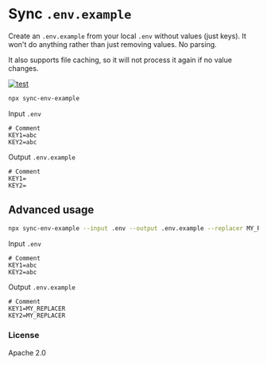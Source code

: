 # Sync `.env.example`

Create an `.env.example` from your local `.env` without values (just keys). It won't do anything rather than just removing values. No parsing.

It also supports file caching, so it will not process it again if no value changes.

[![test](https://github.com/seanghay/sync-env-example/actions/workflows/test.yml/badge.svg)](https://github.com/seanghay/sync-env-example/actions/workflows/test.yml)


```sh
npx sync-env-example
```

Input `.env`

```env
# Comment
KEY1=abc
KEY2=abc
```

Output `.env.example`

```env
# Comment
KEY1=
KEY2=
```


## Advanced usage

```sh
npx sync-env-example --input .env --output .env.example --replacer MY_REPLACER
```

Input `.env`

```env
# Comment
KEY1=abc
KEY2=abc
```

Output `.env.example`

```env
# Comment
KEY1=MY_REPLACER
KEY2=MY_REPLACER
```

### License

Apache 2.0
